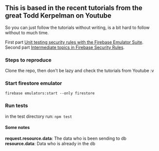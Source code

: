 ## This is based in the recent tutorials from the great Todd Kerpelman on Youtube

So you can just follow the tutorials without writing, is a bit hard to follow without to much time.

First part [Unit testing security rules with the Firebase Emulator Suite](https://www.youtube.com/watch?v=VDulvfBpzZE). \
Second part [Intermediate topics in Firebase Security Rules](https://www.youtube.com/watch?v=8Mzb9zmnbJs).

### Steps to reproduce

Clone the repo, then don't be lazy and check the tutorials from Youtube :v

### Start firestore emulator

`firebase emulators:start --only firestore`

### Run tests

in the test directory run: `npm test`

#### Some notes

**request.resource.data**: The data who is been sending to db \
**resource.data**: Data who is already in the db
